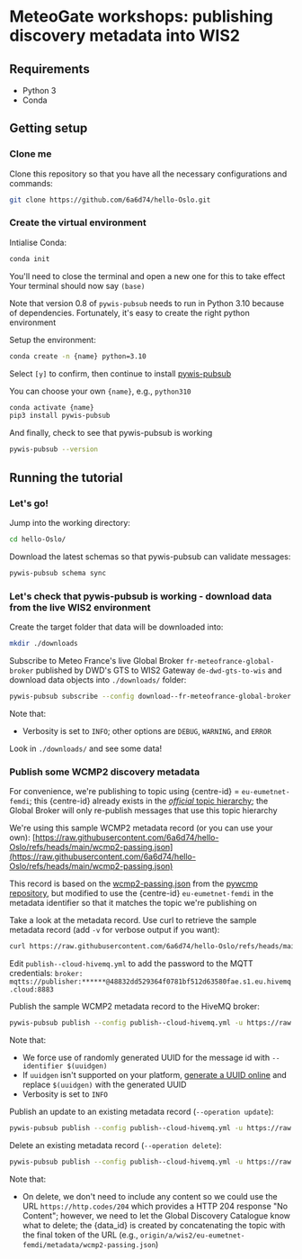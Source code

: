 # MeteoGate workshops: publishing discovery metadata into WIS2

## Requirements
- Python 3
- Conda

## Getting setup

### Clone me

Clone this repository so that you have all the necessary configurations and commands:
```bash
git clone https://github.com/6a6d74/hello-Oslo.git
```

### Create the virtual environment

Intialise Conda:
```bash
conda init
```

You'll need to close the terminal and open a new one for this to take effect
Your terminal should now say `(base)`

Note that version 0.8 of `pywis-pubsub` needs to run in Python 3.10 because of dependencies. Fortunately, it's easy to create the right python environment

Setup the environment:
```bash
conda create -n {name} python=3.10 
```

Select `[y]` to confirm, then continue to install [pywis-pubsub](https://github.com/World-Meteorological-Organization/pywis-pubsub)

You can choose your own `{name}`, e.g., `python310`

```bash
conda activate {name}
pip3 install pywis-pubsub
```

And finally, check to see that pywis-pubsub is working

```bash
pywis-pubsub --version
```



## Running the tutorial

### Let's go!

Jump into the working directory:
```bash
cd hello-Oslo/
```

Download the latest schemas so that pywis-pubsub can validate messages:
```bash
pywis-pubsub schema sync
```

### Let's check that pywis-pubsub is working - download data from the live WIS2 environment

Create the target folder that data will be downloaded into:
```bash
mkdir ./downloads
```

Subscribe to Meteo France's live Global Broker `fr-meteofrance-global-broker` published by DWD's GTS to WIS2 Gateway `de-dwd-gts-to-wis` and download data objects into `./downloads/` folder:
```bash
pywis-pubsub subscribe --config download--fr-meteofrance-global-broker.yml --download --verbosity INFO
```

Note that:
- Verbosity is set to `INFO`; other options are `DEBUG`, `WARNING`, and `ERROR`

Look in `./downloads/` and see some data!

### Publish some WCMP2 discovery metadata

For convenience, we're publishing to topic using {centre-id} = `eu-eumetnet-femdi`; this {centre-id} already exists in the [_official_ topic hierarchy](http://codes.wmo.int/wis/topic-hierarchy/centre-id); the Global Broker will only re-publish messages that use this topic hierarchy

We're using this sample WCMP2 metadata record (or you can use your own):
[https://raw.githubusercontent.com/6a6d74/hello-Oslo/refs/heads/main/wcmp2-passing.json](https://raw.githubusercontent.com/6a6d74/hello-Oslo/refs/heads/main/wcmp2-passing.json)

This record is based on the [wcmp2-passing.json](https://raw.githubusercontent.com/World-Meteorological-Organization/pywcmp/master/tests/data/wcmp2-passing.json) from the [pywcmp repository](https://github.com/World-Meteorological-Organization/pywcmp), but modified to use the {centre-id} `eu-eumetnet-femdi` in the metadata identifier so that it matches the topic we're publishing on

Take a look at the metadata record. Use curl to retrieve the sample metadata record (add `-v` for verbose output if you want):
```bash
curl https://raw.githubusercontent.com/6a6d74/hello-Oslo/refs/heads/main/wcmp2-passing.json
```
Edit `publish--cloud-hivemq.yml` to add the password to the MQTT credentials: 
`broker: mqtts://publisher:******@48832dd529364f0781bf512d63580fae.s1.eu.hivemq.cloud:8883`

Publish the sample WCMP2 metadata record to the HiveMQ broker:
```bash
pywis-pubsub publish --config publish--cloud-hivemq.yml -u https://raw.githubusercontent.com/6a6d74/hello-Oslo/refs/heads/main/wcmp2-passing.json --metadata-id "urn:wmo:md:eu-eumetnet-femdi:observations.swob-realtime" --topic origin/a/wis2/eu-eumetnet-femdi/metadata --identifier $(uuidgen) --verbosity INFO
```

Note that:
- We force use of randomly generated UUID for the message id with `--identifier $(uuidgen)`
- If `uuidgen` isn't supported on your platform, [generate a UUID online](https://guidgenerator.com/) and replace `$(uuidgen)` with the generated UUID
- Verbosity is set to `INFO`

Publish an update to an existing metadata record (`--operation update`):
```bash
pywis-pubsub publish --config publish--cloud-hivemq.yml -u https://raw.githubusercontent.com/World-Meteorological-Organization/pywcmp/master/tests/data/wcmp2-passing.json --metadata-id "urn:wmo:md:ca-eccc-msc:weather.observations.swob-realtime" --topic origin/a/wis2/eu-eumetnet-femdi/metadata --identifier $(uuidgen) --operation update --verbosity INFO
```

Delete an existing metadata record (`--operation delete`):
```bash
pywis-pubsub publish --config publish--cloud-hivemq.yml -u https://raw.githubusercontent.com/World-Meteorological-Organization/pywcmp/master/tests/data/wcmp2-passing.json --metadata-id "urn:wmo:md:ca-eccc-msc:weather.observations.swob-realtime" --topic origin/a/wis2/eu-eumetnet-femdi/metadata --identifier $(uuidgen) --operation delete --verbosity INFO
```
Note that:
- On delete, we don't need to include any content so we could use the URL `https://http.codes/204` which provides a HTTP 204 response "No Content"; however, we need to let the Global Discovery Catalogue know what to delete; the {data_id} is created by concatenating the topic with the final token of the URL (e.g., `origin/a/wis2/eu-eumetnet-femdi/metadata/wcmp2-passing.json`)
